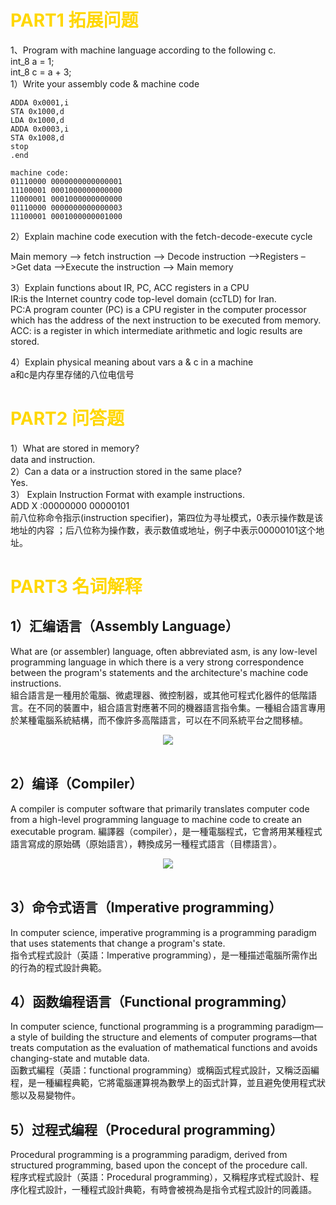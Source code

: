 # <font color="#FFD700" >PART1 拓展问题</font>

1、Program with machine language according to the following c.<br>
int_8 a = 1;<br>
int_8 c = a + 3;<br>
1）Write your assembly code & machine code<br>
    
    
    ADDA 0x0001,i
    STA 0x1000,d
    LDA 0x1000,d
    ADDA 0x0003,i
    STA 0x1008,d
    stop
    .end

    machine code:
    01110000 0000000000000001 
    11100001 0001000000000000 
    11000001 0001000000000000 
    01110000 0000000000000003 
    11100001 0001000000001000               

2）Explain machine code execution with the fetch-decode-execute cycle<br>

Main memory –> fetch instruction –> Decode instruction –>Registers –>Get data –>Execute the instruction –> Main memory

3）Explain functions about IR, PC, ACC registers in a CPU<br>
IR:is the Internet country code top-level domain (ccTLD) for Iran. <br>
PC:A program counter (PC) is a CPU register in the computer processor which has the address of the next instruction to be executed from memory.<br>
ACC: is a register in which intermediate arithmetic and logic results are stored.
<br>

4）Explain physical meaning about vars a & c in a machine<br>
a和c是内存里存储的八位电信号

# <font color="#FFD700" >PART2 问答题</font>
1）What are stored in memory?<br>
data and instruction.<br>
2）Can a data or a instruction stored in the same place?<br>
Yes.<br>
3） Explain Instruction Format with example instructions.<br>
ADD X :00000000 00000101<br>
前八位称命令指示(instruction specifier)，第四位为寻址模式，0表示操作数是该地址的内容 ；后八位称为操作数，表示数值或地址，例子中表示00000101这个地址。



# <font color="#FFD700" >PART3 名词解释</font>

## 1）汇编语言（Assembly Language）
What are (or assembler) language, often abbreviated asm, is any low-level programming language in which there is a very strong correspondence between the program's statements and the architecture's machine code instructions.<br>
組合語言是一種用於電腦、微處理器、微控制器，或其他可程式化器件的低階語言。在不同的裝置中，組合語言對應著不同的機器語言指令集。一種組合語言專用於某種電腦系統結構，而不像許多高階語言，可以在不同系統平台之間移植。
<center> 
<div style="text-align:center">
<img src="https://upload.wikimedia.org/wikipedia/commons/thumb/f/f3/Motorola_6800_Assembly_Language.png/450px-Motorola_6800_Assembly_Language.png"/>
</div>
<br>
</center>

## 2）编译（Compiler）
A compiler is computer software that primarily translates computer code from a high-level programming language to machine code to create an executable program.
編譯器（compiler），是一種電腦程式，它會將用某種程式語言寫成的原始碼（原始語言），轉換成另一種程式語言（目標語言）。
<center> 
<div style="text-align:center">
<img src="https://upload.wikimedia.org/wikipedia/commons/thumb/6/6b/Compiler.svg/450px-Compiler.svg.png"/>
</div>
<br>
</center>

## 3）命令式语言（Imperative programming）
In computer science, imperative programming is a programming paradigm that uses statements that change a program's state.<br>
指令式程式設計（英語：Imperative programming），是一種描述電腦所需作出的行為的程式設計典範。

## 4）函数编程语言（Functional programming）
In computer science, functional programming is a programming paradigm—a style of building the structure and elements of computer programs—that treats computation as the evaluation of mathematical functions and avoids changing-state and mutable data.<br>
函數式編程（英語：functional programming）或稱函式程式設計，又稱泛函編程，是一種編程典範，它將電腦運算視為數學上的函式計算，並且避免使用程式狀態以及易變物件。

## 5）过程式编程（Procedural programming）
Procedural programming is a programming paradigm, derived from structured programming, based upon the concept of the procedure call. <br>
程序式程式設計（英語：Procedural programming），又稱程序式程式設計、程序化程式設計，一種程式設計典範，有時會被視為是指令式程式設計的同義語。